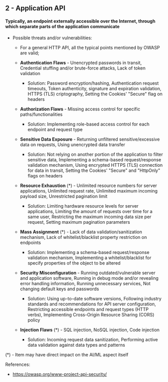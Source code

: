 ## 2 - Application API
#### Typically, an endpoint externally accessible over the Internet, through which separate parts of the application communicate

- Possible threats and/or vulnerabilities:

	- For a general HTTP API, all the typical points mentioned by OWASP are valid;

	- **Authentication Flaws** - Unencrypted passwords in transit, Credential stuffing and/or brute-force attacks, Lack of token validation
		- Solution: Password encryption/hashing, Authentication request timeouts, Token authenticity, signature and expiration validation, HTTPS (TLS) criptography, Setting the Cookies' "Secure" flag on headers

	- **Authorization Flaws** - Missing access control for specific paths/functionalities
		- Solution: Implementing role-based access control for each endpoint and request type
			
	- **Sensitive Data Exposure** - Returning unfiltered sensitive/excessive data on requests, Using unencrypted data transfer
		- Solution: Not relying on another portion of the application to filter sensitive data, Implementing a schema-based request/response validation mechanism, Using encrypted HTTPS (TLS) connection for data in transit, Setting the Cookies' "Secure" and "HttpOnly" flags on headers
			
	- **Resource Exhaustion** (\*) - Unlimited resource numbers for server applications, Unlimited request rate, Unlimited maximum incoming payload size, Unrestricted pagination limit
		- Solution: Limiting hardware resource levels for server applications, Limiting the amount of requests over time for a same user, Restricting the maximum incoming data size per request, Setting maximum pagination parameters
			
	- **Mass Assignment** (\*) - Lack of data validation/sanitization mechanism, Lack of whitelist/blacklist property restriction on endpoints
		- Solution: Implementing a schema-based request/response validation mechanism, Implementing a whitelist/blacklist for specify properties of the object to be altered
			
	- **Security Misconfiguration** - Running outdated/vulnerable server and application software, Running in debug mode and/or revealing error handling information, Running unnecessary services, Not changing default keys and passwords
		- Solution: Using up-to-date software versions, Following industry standards and recommendations for API server configuration, Restricting accessible endpoints and request types (HTTP verbs), Implementing Cross-Origin Resource Sharing (CORS) policy
			
 	- **Injection Flaws** (\*) - SQL injection, NoSQL injection, Code injection
		- Solution: Incoming request data sanitization, Performing active data validation against data types and patterns

(\*) - Item may have direct impact on the AI/ML aspect itself

References:

- https://owasp.org/www-project-api-security/
